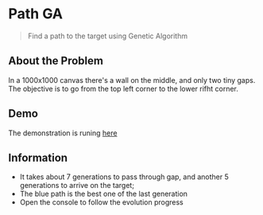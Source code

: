 # Path GA
> Find a path to the target using Genetic Algorithm

## About the Problem
In a 1000x1000 canvas there's a wall on the middle, and only two tiny gaps.
The objective is to go from the top left corner to the lower rifht corner.

## Demo
The demonstration is runing [here](https://lucaslopes.github.io/path-ga/)

## Information
- It takes about 7 generations to pass through gap, and another 5 generations to arrive on the target;
- The blue path is the best one of the last generation
- Open the console to follow the evolution progress
